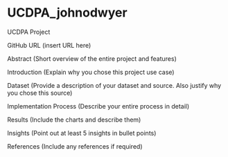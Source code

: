 # UCDPA_johnodwyer
UCDPA Project


GitHub URL
(insert URL here)


Abstract
(Short overview of the entire project and features)


Introduction
(Explain why you chose this project use case)


Dataset
(Provide a description of your dataset and source. Also justify why you chose this source)


Implementation Process
(Describe your entire process in detail)


Results
(Include the charts and describe them)


Insights
(Point out at least 5 insights in bullet points)


References
(Include any references if required)
